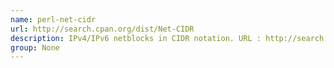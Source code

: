 ```yaml
---
name: perl-net-cidr
url: http://search.cpan.org/dist/Net-CIDR
description: IPv4/IPv6 netblocks in CIDR notation. URL : http://search.cpan.org/dist/Net-CIDR Groups : None
group: None
---
```

